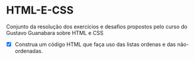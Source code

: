 # HTML-E-CSS
Conjunto da resolução dos exercícios e desafios propostos pelo curso do Gustavo Guanabara sobre HTML e CSS
- [X] Construa um código HTML que faça uso das listas ordenas e das não-ordenadas.
